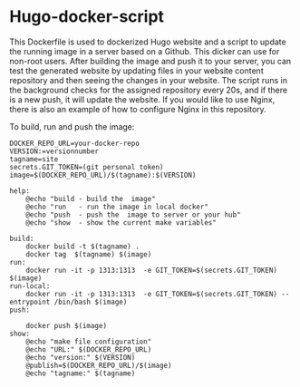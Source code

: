 # Hugo-docker-script
This Dockerfile is used to dockerized Hugo website and a script to update the running image in a server based on a Github. This dicker can use for non-root users. After building the image and push it to your server, you can test the generated website by updating files in your website content repository and then seeing the changes in your website. The script runs in the background checks for the assigned repository every 20s, and if there is a new push, it will update the website.
If you would like to use Nginx, there is also an example of how to configure Nginx in this repository.

To build, run and push the image: 
```
DOCKER_REPO_URL=your-docker-repo
VERSION:=versionnumber
tagname=site
secrets.GIT_TOKEN=(git personal token)
image=$(DOCKER_REPO_URL)/$(tagname):$(VERSION)

help:
	@echo "build - build the  image"
	@echo "run   - run the image in local docker"
	@echo "push  - push the  image to server or your hub"
	@echo "show  - show the current make variables"

build:
	docker build -t $(tagname) .
	docker tag  $(tagname) $(image)
run:
	docker run -it -p 1313:1313  -e GIT_TOKEN=$(secrets.GIT_TOKEN) $(image) 
run-local:
	docker run -it -p 1313:1313  -e GIT_TOKEN=$(secrets.GIT_TOKEN) --entrypoint /bin/bash $(image)
push:
	
	docker push $(image)
show:
	@echo "make file configuration"
	@echo "URL:" $(DOCKER_REPO_URL)
	@echo "version:" $(VERSION)
	@publish=$(DOCKER_REPO_URL)/$(image)
	@echo "tagname:" $(tagname)
  
  ```
